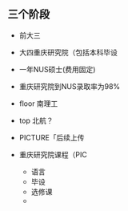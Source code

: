 
## 三个阶段
- 前大三
- 大四重庆研究院（包括本科毕设
- 一年NUS硕士(费用固定)

- 重庆研究院到NUS录取率为98%
- floor 南理工
- top 北航？

- PICTURE「后续上传
- 重庆研究院课程（PIC
	- 语言
	- 毕设
	- 选修课
	- 
## 